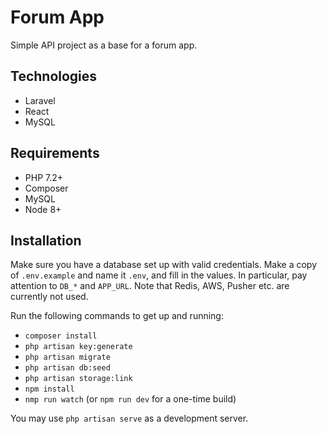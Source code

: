 # Forum App

Simple API project as a base for a forum app.

## Technologies

- Laravel
- React
- MySQL

## Requirements

- PHP 7.2+
- Composer
- MySQL
- Node 8+

## Installation

Make sure you have a database set up with valid credentials. Make a copy of
`.env.example` and name it `.env`, and fill in the values. In particular, pay
attention to `DB_*` and `APP_URL`. Note that Redis, AWS, Pusher etc. are currently
not used.

Run the following commands to get up and running:

- `composer install`
- `php artisan key:generate`
- `php artisan migrate`
- `php artisan db:seed`
- `php artisan storage:link`
- `npm install`
- `nmp run watch` (or `npm run dev` for a one-time build)

You may use `php artisan serve` as a development server.
